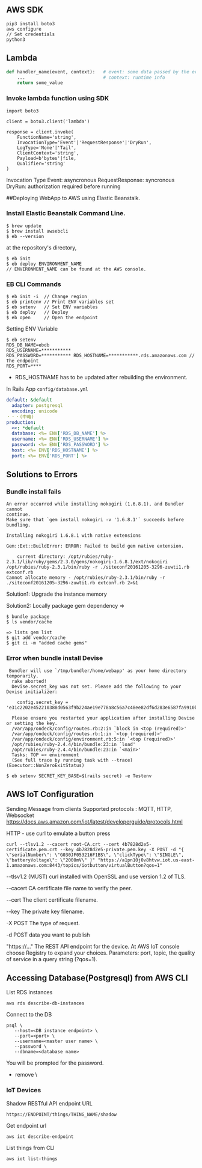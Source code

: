 ## AWS SDK

```
pip3 install boto3
aws configure
// Set credentials
python3
```

## Lambda

```python
def handler_name(event, context):   # event: some data passed by the event(trigger)
    ...                             # context: runtime info
    return some_value
```
### Invoke lambda function using SDK

```
import boto3

client = boto3.client('lambda')

response = client.invoke(
    FunctionName='string',
    InvocationType='Event'|'RequestResponse'|'DryRun',
    LogType='None'|'Tail',
    ClientContext='string',
    Payload=b'bytes'|file,
    Qualifier='string'
)
```
Invocation Type
  Event: asyncronous
  RequestResponse: syncronous
  DryRun: authorization required before running

##Deploying WebApp to AWS using Elastic Beanstalk.

### Install Elastic Beanstalk Command Line.

```shell
$ brew update
$ brew install awsebcli
$ eb --version
```
at the repository's directory,
```
$ eb init
$ eb deploy ENVIRONMENT_NAME
// ENVIRONMENT_NAME can be found at the AWS console.
```

### EB CLI Commands

```shell
$ eb init -i  // Change region
$ eb printenv // Print ENV variables set
$ eb setenv   // Set ENV variables
$ eb deploy   // Deploy
$ eb open     // Open the endpoint
```

Setting ENV Variable
```shell
$ eb setenv
RDS_DB_NAME=ebdb
RDS_USERNAME=***********
RDS_PASSWORD=*********** RDS_HOSTNAME=***********.rds.amazonaws.com // The endpoint
RDS_PORT=****
```
* RDS_HOSTNAME has to be updated after rebuilding the environment.


In Rails App ```config/database.yml```
```yml
default: &default
  adapter: postgresql
  encoding: unicode
・・・(中略)
production:
  <<: *default
  database: <%= ENV['RDS_DB_NAME'] %>
  username: <%= ENV['RDS_USERNAME'] %>
  password: <%= ENV['RDS_PASSWORD'] %>
  host: <%= ENV['RDS_HOSTNAME'] %>
  port: <%= ENV['RDS_PORT'] %>
```

## Solutions to Errors

### Bundle install fails
```
An error occurred while installing nokogiri (1.6.8.1), and Bundler cannot
continue.
Make sure that `gem install nokogiri -v '1.6.8.1'` succeeds before bundling.

Installing nokogiri 1.6.8.1 with native extensions

Gem::Ext::BuildError: ERROR: Failed to build gem native extension.

    current directory: /opt/rubies/ruby-2.3.1/lib/ruby/gems/2.3.0/gems/nokogiri-1.6.8.1/ext/nokogiri
/opt/rubies/ruby-2.3.1/bin/ruby -r ./siteconf20161205-3296-zuwti1.rb extconf.rb
Cannot allocate memory - /opt/rubies/ruby-2.3.1/bin/ruby -r ./siteconf20161205-3296-zuwti1.rb extconf.rb 2>&1
```
Solution1: Upgrade the instance memory

Solution2: Locally package gem dependency
=>
```
$ bundle package
$ ls vendor/cache

=> lists gem list
$ git add vendor/cache
$ git ci -m "added cache gems"
```

### Error when bundle install Devise
```
 Bundler will use `/tmp/bundler/home/webapp' as your home directory temporarily.
  rake aborted!
  Devise.secret_key was not set. Please add the following to your Devise initializer:

    config.secret_key = 'e31c2202e452210388d0563f9b224ae19e778a8c56a7c48ee82df6d283e6587fa9910b349ea1ba90b8acb9df372da762b2629533685cd51709d6f3fb3b1f93dc'

  Please ensure you restarted your application after installing Devise or setting the key.
  /var/app/ondeck/config/routes.rb:2:in `block in <top (required)>'
  /var/app/ondeck/config/routes.rb:1:in `<top (required)>'
  /var/app/ondeck/config/environment.rb:5:in `<top (required)>'
  /opt/rubies/ruby-2.4.4/bin/bundle:23:in `load'
  /opt/rubies/ruby-2.4.4/bin/bundle:23:in `<main>'
  Tasks: TOP => environment
  (See full trace by running task with --trace) (Executor::NonZeroExitStatus)
```

```
$ eb setenv SECRET_KEY_BASE=$(rails secret) -e Testenv
```


## AWS IoT Configuration


Sending Message from clients
Supported protocols : MQTT, HTTP, Websocket
https://docs.aws.amazon.com/iot/latest/developerguide/protocols.html

HTTP - use curl to emulate a button press
```
curl --tlsv1.2 --cacert root-CA.crt --cert 4b7828d2e5-certificate.pem.crt --key 4b7828d2e5-private.pem.key -X POST -d "{ \"serialNumber\": \"G030JF053216F1BS\", \"clickType\": \"SINGLE\", \"batteryVoltage\": \"2000mV\" }" "https://a1pn10j0v8htvw.iot.us-east-1.amazonaws.com:8443/topics/iotbutton/virtualButton?qos=1"
```
--tlsv1.2 (MUST)
curl installed with OpenSSL and use version 1.2 of TLS.

--cacert <filename>
CA certificate file name to verify the peer.

--cert <filename>
The client certificate filename.

--key <filename>
The private key filename.

-X POST
The type of request.

-d <data>
POST data you want to publish

"https://..."
The REST API endpoint for the device.
At AWS IoT console choose Registry to expand your choices.
Parameters: port, topic, the quality of service in a query string (?qos=1).



## Accessing Database(Postgresql) from AWS CLI

List RDS instances
```
aws rds describe-db-instances
```

Connect to the DB

```
psql \
   --host=<DB instance endpoint> \
   --port=<port> \
   --username=<master user name> \
   --password \
   --dbname=<database name>
```
You will be prompted for the password.
* remove \

### IoT Devices

Shadow RESTful API endpoint URL

```
https://ENDPOINT/things/THING_NAME/shadow
```
Get endpoint url
```
aws iot describe-endpoint
```
List things from CLI
```
aws iot list-things
```






